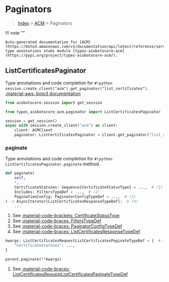 # Paginators

> [Index](../README.md) > [ACM](./README.md) > Paginators

!!! note ""

    Auto-generated documentation for [ACM](https://boto3.amazonaws.com/v1/documentation/api/latest/reference/services/acm.html#ACM)
    type annotations stubs module [types-aiobotocore-acm](https://pypi.org/project/types-aiobotocore-acm/).

## ListCertificatesPaginator

Type annotations and code completion for `#!python session.create_client("acm").get_paginator("list_certificates")`.
[:material-aws: boto3 documentation](https://boto3.amazonaws.com/v1/documentation/api/latest/reference/services/acm.html#ACM.Paginator.ListCertificates)

```python title="Usage example"
from aiobotocore.session import get_session

from types_aiobotocore_acm.paginator import ListCertificatesPaginator

session = get_session()
async with session.create_client("acm") as client:
    client: ACMClient
    paginator: ListCertificatesPaginator = client.get_paginator("list_certificates")
```


### paginate

Type annotations and code completion for `#!python ListCertificatesPaginator.paginate` method.

```python title="Method definition"
def paginate(
    self,
    *,
    CertificateStatuses: Sequence[CertificateStatusType] = ...,  # (1)
    Includes: FiltersTypeDef = ...,  # (2)
    PaginationConfig: PaginatorConfigTypeDef = ...,  # (3)
) -> AsyncIterator[ListCertificatesResponseTypeDef]:  # (4)
    ...
```

1. See [:material-code-brackets: CertificateStatusType](./literals.md#certificatestatustype) 
2. See [:material-code-braces: FiltersTypeDef](./type_defs.md#filterstypedef) 
3. See [:material-code-braces: PaginatorConfigTypeDef](./type_defs.md#paginatorconfigtypedef) 
4. See [:material-code-braces: ListCertificatesResponseTypeDef](./type_defs.md#listcertificatesresponsetypedef) 


```python title="Usage example with kwargs"
kwargs: ListCertificatesRequestListCertificatesPaginateTypeDef = {  # (1)
    "CertificateStatuses": ...,
}

parent.paginate(**kwargs)
```

1. See [:material-code-braces: ListCertificatesRequestListCertificatesPaginateTypeDef](./type_defs.md#listcertificatesrequestlistcertificatespaginatetypedef) 
